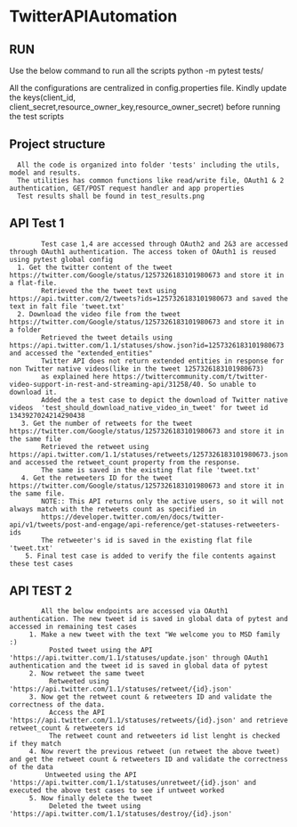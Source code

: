 # TwitterAPIAutomation
## RUN
Use the below command to run all the scripts
python -m pytest tests/

All the configurations are centralized in config.properties file. Kindly update the keys(client_id, client_secret,resource_owner_key,resource_owner_secret) before running the test scripts


## Project structure
      All the code is organized into folder 'tests' including the utils, model and results.
      The utilities has common functions like read/write file, OAuth1 & 2 authentication, GET/POST request handler and app properties
      Test results shall be found in test_results.png
      
      
## API Test 1
            Test case 1,4 are accessed through OAuth2 and 2&3 are accessed through OAuth1 authentication. The access token of OAuth1 is reused using pytest global config
      1. Get the twitter content of the tweet https://twitter.com/Google/status/1257326183101980673 and store it in a flat-file.
            Retrieved the the tweet text using https://api.twitter.com/2/tweets?ids=1257326183101980673 and saved the text in falt file 'tweet.txt'
      2. Download the video file from the tweet https://twitter.com/Google/status/1257326183101980673 and store it in a folder
            Retrieved the tweet details using https://api.twitter.com/1.1/statuses/show.json?id=1257326183101980673 and accessed the "extended_entities"
            Twitter API does not return extended entities in response for non Twitter native videos(like in the tweet 1257326183101980673)
            as explained here https://twittercommunity.com/t/twitter-video-support-in-rest-and-streaming-api/31258/40. So unable to download it.
            Added the a test case to depict the download of Twitter native videos  'test_should_download_native_video_in_tweet' for tweet id 1343927024214290438
       3. Get the number of retweets for the tweet https://twitter.com/Google/status/1257326183101980673 and store it in the same file
            Retrieved the retweet using https://api.twitter.com/1.1/statuses/retweets/1257326183101980673.json and accessed the retweet_count property from the response.
            The same is saved in the existing flat file 'tweet.txt'
       4. Get the retweeters ID for the tweet https://twitter.com/Google/status/1257326183101980673 and store it in the same file.
            NOTE:: This API returns only the active users, so it will not always match with the retweets count as specified in
            https://developer.twitter.com/en/docs/twitter-api/v1/tweets/post-and-engage/api-reference/get-statuses-retweeters-ids
            The retweeter's id is saved in the existing flat file 'tweet.txt'
        5. Final test case is added to verify the file contents against these test cases
        
 ## API TEST 2
            All the below endpoints are accessed via OAuth1 authentication. The new tweet id is saved in global data of pytest and accessed in remaining test cases
         1. Make a new tweet with the text "We welcome you to MSD family :) 
              Posted tweet using the API 'https://api.twitter.com/1.1/statuses/update.json' through OAuth1 authentication and the tweet id is saved in global data of pytest
         2. Now retweet the same tweet
              Retweeted using 'https://api.twitter.com/1.1/statuses/retweet/{id}.json'
         3. Now get the retweet count & retweeters ID and validate the correctness of the data.
              Access the API 'https://api.twitter.com/1.1/statuses/retweets/{id}.json' and retrieve retweet_count & retweeters id
              The retweet count and retweeters id list lenght is checked if they match
         4. Now revert the previous retweet (un retweet the above tweet) and get the retweet count & retweeters ID and validate the correctness of the data
             Untweeted using the API 'https://api.twitter.com/1.1/statuses/unretweet/{id}.json' and executed the above test cases to see if untweet worked
         5. Now finally delete the tweet
              Deleted the tweet using 'https://api.twitter.com/1.1/statuses/destroy/{id}.json'
         
            
      
      
 
     
